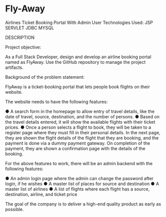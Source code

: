 # Fly-Away
Airlines Ticket Booking Portal With Admin User Technologies Used: JSP SERVLET JDBC MYSQL

DESCRIPTION

Project objective:

As a Full Stack Developer, design and develop an airline booking portal named as FlyAway. Use the GitHub repository to manage the project artifacts.

Background of the problem statement:

FlyAway is a ticket-booking portal that lets people book flights on their website.

The website needs to have the following features:

● A search form in the homepage to allow entry of travel details, like the date of travel, source, destination, and the number of persons. ● Based on the travel details entered, it will show the available flights with their ticket prices. ● Once a person selects a flight to book, they will be taken to a register page where they must fill in their personal details. In the next page, they are shown the flight details of the flight that they are booking, and the payment is done via a dummy payment gateway. On completion of the payment, they are shown a confirmation page with the details of the booking.

For the above features to work, there will be an admin backend with the following features:

● An admin login page where the admin can change the password after login, if he wishes ● A master list of places for source and destination ● A master list of airlines ● A list of flights where each flight has a source, destination, airline, and ticket price

The goal of the company is to deliver a high-end quality product as early as possible.

